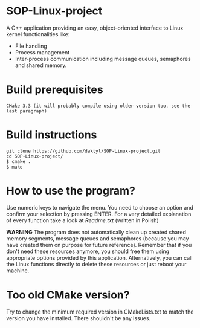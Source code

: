 # SOP-Linux-project
A C++ application providing an easy, object-oriented interface to Linux kernel functionalities like:
* File handling
* Process management
* Inter-process communication including message queues, semaphores and shared memory.

# Build prerequisites
    CMake 3.3 (it will probably compile using older version too, see the last paragraph)

# Build instructions
```
git clone https://github.com/daktyl/SOP-Linux-project.git
cd SOP-Linux-project/
$ cmake .
$ make
```

# How to use the program?
Use numeric keys to navigate the menu. You need to choose an option and confirm your selection by pressing ENTER.
For a very detailed explanation of every function take a look at *Readme.txt* (written in Polish)

**WARNING** The program does not automatically clean up created shared memory segments, message queues and semaphores
(because you may have created them on purpose for future reference). Remember that if you don't need these resources anymore, you should free them using appropriate options provided by this application. Alternatively, you can call the Linux functions directly to delete these resources or just reboot your machine.

# Too old CMake version?
Try to change the minimum required version in CMakeLists.txt to match the version you have installed. There shouldn't be any issues.

